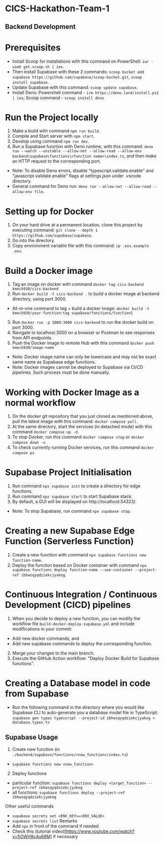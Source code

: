 # CICS-Hackathon-Team-1

## Backend Development

# Prerequisites

- Install Scoop for installations with this command on PowerShell: `iwr -useb get.scoop.sh | iex`.
- Then install Supabase with these 2 commands:
  `scoop bucket add supabase https://github.com/supabase/scoop-bucket.git`,
  `scoop install supabase`.
- Update Supabase with this command: `scoop update supabase`.
- Install Deno:
  Powershell command - `irm https://deno.land/install.ps1 | iex`;
  Scoop command - `scoop install deno`

# Run the Project locally

1. Make a build with command `npm run build`.
2. Compile and Start server with `npm start`.
3. Develop using command `npm run dev`.
4. Run a Supabase function with Deno runtime, with this command: `deno run --watch --unstable --allow-net --allow-read --allow-env backend\supabase\functions\<function name>\index.ts`, and then make an HTTP request to the corresponding port.

- Note: To disable Deno errors, disable "typescript.validate.enable" and "javascript.validate.enable" flags at settings.json under .vscode directory.
- General command for Deno run: `deno run --allow-net --allow-read --allow-env file`.

# Setting up for Docker

1. On your hard drive at a permanent location, clone this project by executing command: `git clone --depth 1 https://github.com/supabase/supabase`.
2. Go into the directory.
3. Copy environment variable file with this command: `cp .env.example .env`.

# Build a Docker image

1. Tag an image on docker with command `docker tag cics-backend kmock930/cics-backend`
2. Run `docker build -t cics-backend .` to build a docker image at backend directory, using port 3000.

- All-in-one command to tag + build a docker image: `docker build -t kmock930/your-function:tag supabase/functions/function1`

3. Run `docker run -p 3000:3000 cics-backend` to run the docker build on port 3000.
4. Navigate to localhost:3000 on a browser or Postman to see responses from API endpoints.
5. Push the Docker image to remote Hub with this command `docker push kmock930/image-name`

- Note: Docker image name can only be lowercase and may not be exact same name as Supabase edge functions.
- Note: Docker images cannot be deployed to Supabase via CI/CD pipelines. Such process must be done manually.

# Working with Docker Image as a normal workflow

1. On the docker git repository that you just cloned as mentioned above, pull the latest image with this command: `docker compose pull`.
2. At the same directory, start the services (in detached mode) with this command `docker compose up -d`.
3. To stop Docker, run this command `docker compose stop` or `docker compose down -v`.
4. To check currently running Docker services, run this command `docker compose ps`.

# Supabase Project Initialisation

1. Run command `npx supabase init` to create a directory for edge functions.
2. Run command `npx supabase start` to start Supabase stack.
3. By default, a GUI will be displayed on http://localhost:54323/.

- Note: To stop Supabase, run command `npx supabase stop`.

# Creating a new Supabase Edge Function (Serverless Function)

1. Create a new function with command `npx supabase functions new function-name`.
2. Deploy the function based on Docker container with command `npx supabase functions deploy function-name --use-container --project-ref ibhwsqyqdziekcjyakog`.

# Continuous Integration / Continuous Development (CICD) pipelines

1. When you decide to deploy a new function, you can modify the workflow file `build-docker-deploy-supabase.yml` and include modifications in your commit:

- Add new docker commands; and
- Add new supabase commands to deploy the corresponding function.

2. Merge your changes to the main branch.
3. Execute the GitHub Action workflow: "Deploy Docker Build for Supabase functions".

# Creating a Database model in code from Supabase

- Run the following command in the directory where you would like Supabase CLI to auto-generate you a database model file in TypeScript: `supabase gen types typescript --project-id ibhwsqyqdziekcjyakog > database.types.ts`

## Supabase Usage

1. Create new function (in `./backend/supabase/functions/<new_function>/index.ts`)

- `supabase functions new <new_function>`

2. Deploy functions

- particular function: `supabase functions deploy <target_function> --project-ref ibhwsqyqdziekcjyakog`
- all functions: `supabase functions deploy --project-ref ibhwsqyqdziekcjyakog`

Other useful commands

- `supabase secrets set <ENV_KEY>=<ENV_VALUE>`
- `supabase secrets list`
  Remarks
- Add `npx` in front of the command if needed
- Check this (tutorial video)[https://www.youtube.com/watch?v=5OWH9c4u68M] if necessary
